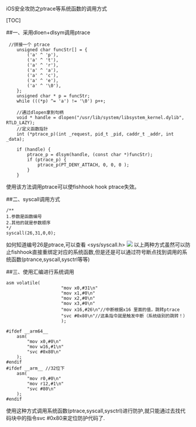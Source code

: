 iOS安全攻防之ptrace等系统函数的调用方式

[TOC]

##一、采用dloen+dlsym调用ptrace
```
 //拼接一个 ptrace
    unsigned char funcStr[] = {
        ('a' ^ 'p'),
        ('a' ^ 't'),
        ('a' ^ 'r'),
        ('a' ^ 'a'),
        ('a' ^ 'c'),
        ('a' ^ 'e'),
        ('a' ^ '\0'),
    };
    unsigned char * p = funcStr;
    while (((*p) ^= 'a') != '\0') p++;
    
    //通过dlopen拿到句柄
    void * handle = dlopen("/usr/lib/system/libsystem_kernel.dylib", RTLD_LAZY);
    //定义函数指针
    int (*ptrace_p)(int _request, pid_t _pid, caddr_t _addr, int _data);
    
    if (handle) {
        ptrace_p = dlsym(handle, (const char *)funcStr);
        if (ptrace_p) {
            ptrace_p(PT_DENY_ATTACH, 0, 0, 0 );
        }
    }
```
使用该方法调用ptrace可以使fishhook hook ptrace失效。

##二、syscall调用方式
```
/**
1.参数是函数编号
2.其他的就是参数顺序
*/
syscall(26,31,0,0);
```
如何知道编号26是ptrace,可以查看 <sys/syscall.h>
![](https://upload-images.jianshu.io/upload_images/2500437-70a0d42d2fb551c9.png?imageMogr2/auto-orient/strip%7CimageView2/2/w/934)
以上两种方式虽然可以防止fishhook直接重绑定对应的系统函数,但是还是可以通过符号断点找到调用的系统函数(ptrance,syscall,sysctrl等等)

##三、使用汇编进行系统调用
```
asm volatile(
                     "mov x0,#31\n"
                     "mov x1,#0\n"
                     "mov x2,#0\n"
                     "mov x3,#0\n"
                     "mov x16,#26\n"//中断根据x16 里面的值，跳转ptrace
                     "svc #0x80\n"//这条指令就是触发中断（系统级别的跳转！）
                     );
```

```
#ifdef __arm64__
    asm(
        "mov x0,#0\n"
        "mov w16,#1\n"
        "svc #0x80\n"
    );
#endif
#ifdef __arm__ //32位下
    asm(
        "mov r0,#0\n"
        "mov r12,#1\n"
        "svc #80\n"
    );
#endif
```
使用这种方式调用系统函数(ptrace,syscall,sysctrl)进行防护,就只能通过去找代码块中的指令svc #0x80来定位防护代码了.


